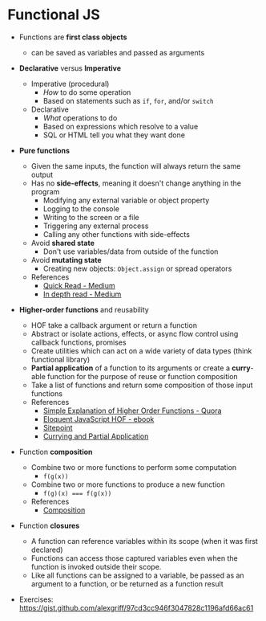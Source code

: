 # Functional JS

* Functions are **first class objects**
  * can be saved as variables and passed as arguments
* **Declarative** versus **Imperative**
  * Imperative (procedural)
    * _How_ to do some operation
    * Based on statements such as `if`, `for`, and/or `switch`
  * Declarative
    * _What_ operations to do
    * Based on expressions which resolve to a value
    * SQL or HTML tell you what they want done
* **Pure functions**
  * Given the same inputs, the function will always return the same output
  * Has no **side-effects**, meaning it doesn't change anything in the program
      * Modifying any external variable or object property
      * Logging to the console
      * Writing to the screen or a file
      * Triggering any external process
      * Calling any other functions with side-effects
  * Avoid **shared state**
      * Don't use variables/data from outside of the function
  * Avoid **mutating state**
      * Creating new objects: `Object.assign` or spread operators
  * References
      * [Quick Read - Medium](https://medium.com/@jamesjefferyuk/javascript-what-are-pure-functions-4d4d5392d49c)
      * [In depth read - Medium](https://medium.com/javascript-scene/master-the-javascript-interview-what-is-a-pure-function-d1c076bec976)
* **Higher-order functions** and reusability
  * HOF take a callback argument or return a function
  * Abstract or isolate actions, effects, or async flow control using callback functions, promises
  * Create utilities which can act on a wide variety of data types (think functional library)
  * **Partial application** of a function to its arguments or create a **curry**-able function for the purpose of reuse or function composition
  * Take a list of functions and return some composition of those input functions
  * References
      * [Simple Explanation of Higher Order Functions - Quora](https://www.quora.com/What-is-a-simple-explanation-of-higher-order-functions-and-callbacks-in-JavaScript)
      * [Eloquent JavaScript HOF - ebook](http://eloquentjavascript.net/05_higher_order.html)
      * [Sitepoint](https://www.sitepoint.com/higher-order-functions-javascript/)
      * [Currying and Partial Application](https://medium.com/wdstack/javascript-function-composition-currying-and-partial-application-5a04107530ee)
* Function **composition**
  * Combine two or more functions to perform some computation
      * `f(g(x))`
  * Combine two or more functions to produce a new function
      * `f(g)(x) === f(g(x))`
  * References
      * [Composition](http://blog.ricardofilipe.com/post/javascript-composition-for-dummies)
* Function **closures**
  * A function can reference variables within its scope (when it was first declared)
  * Functions can access those captured variables even when the function is invoked outside their scope.
  * Like all functions can be assigned to a variable, be passed as an argument to a function, or be returned as a function result

* Exercises:
https://gist.github.com/alexgriff/97cd3cc946f3047828c1196afd66ac61